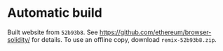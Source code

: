 # Automatic build
Built website from `52b93b8`. See https://github.com/ethereum/browser-solidity/ for details.
To use an offline copy, download `remix-52b93b8.zip`.
